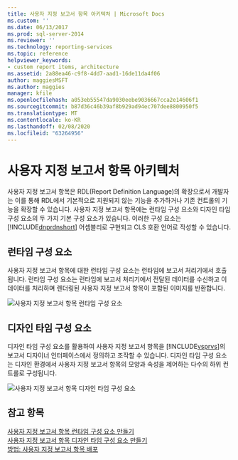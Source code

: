 ```yaml
---
title: 사용자 지정 보고서 항목 아키텍처 | Microsoft Docs
ms.custom: ''
ms.date: 06/13/2017
ms.prod: sql-server-2014
ms.reviewer: ''
ms.technology: reporting-services
ms.topic: reference
helpviewer_keywords:
- custom report items, architecture
ms.assetid: 2a88ea46-c9f8-4dd7-aad1-16de11da4f06
author: maggiesMSFT
ms.author: maggies
manager: kfile
ms.openlocfilehash: a053eb55547da9030eebe9036667cca2e14606f1
ms.sourcegitcommit: b87d36c46b39af8b929ad94ec707dee8800950f5
ms.translationtype: MT
ms.contentlocale: ko-KR
ms.lasthandoff: 02/08/2020
ms.locfileid: "63264956"
---
```

# <a name="custom-report-item-architecture"></a>사용자 지정 보고서 항목 아키텍처
  사용자 지정 보고서 항목은 RDL(Report Definition Language)의 확장으로서 개발자는 이를 통해 RDL에서 기본적으로 지원되지 않는 기능을 추가하거나 기존 컨트롤의 기능을 확장할 수 있습니다. 사용자 지정 보고서 항목에는 런타임 구성 요소와 디자인 타임 구성 요소의 두 가지 기본 구성 요소가 있습니다. 이러한 구성 요소는 [!INCLUDE[dnprdnshort](../../includes/dnprdnshort-md.md)] 어셈블리로 구현되고 CLS 호환 언어로 작성할 수 있습니다.  
  
## <a name="the-run-time-component"></a>런타임 구성 요소  
 사용자 지정 보고서 항목에 대한 런타임 구성 요소는 런타임에 보고서 처리기에서 호출됩니다. 런타임 구성 요소는 런타임에 보고서 처리기에서 전달된 데이터를 수신하고 이 데이터를 처리하며 렌더링된 사용자 지정 보고서 항목이 포함된 이미지를 반환합니다.  
  
 ![사용자 지정 보고서 항목 런타임 구성 요소](../../../2014/reporting-services/media/customreportitemrun-timecomponentarchitecture.gif "사용자 지정 보고서 항목 런타임 구성 요소")  
  
## <a name="the-design-time-component"></a>디자인 타임 구성 요소  
 디자인 타임 구성 요소를 활용하여 사용자 지정 보고서 항목을 [!INCLUDE[vsprvs](../../includes/vsprvs-md.md)]의 보고서 디자이너 인터페이스에서 정의하고 조작할 수 있습니다. 디자인 타임 구성 요소는 디자인 환경에서 사용자 지정 보고서 항목의 모양과 속성을 제어하는 다수의 하위 컨트롤로 구성됩니다.  
  
 ![사용자 지정 보고서 항목 디자인 타임 구성 요소](../../../2014/reporting-services/media/customreportitemdesign-timecomponentarchitecture.gif "사용자 지정 보고서 항목 디자인 타임 구성 요소")  
  
## <a name="see-also"></a>참고 항목  
 [사용자 지정 보고서 항목 런타임 구성 요소 만들기](../custom-report-items/creating-a-custom-report-item-run-time-component.md)   
 [사용자 지정 보고서 항목 디자인 타임 구성 요소 만들기](../custom-report-items/creating-a-custom-report-item-design-time-component.md)   
 [방법: 사용자 지정 보고서 항목 배포](../custom-report-items/how-to-deploy-a-custom-report-item.md)  
  
  
